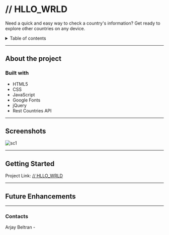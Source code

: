 # // **HLLO_WRLD**

Need a quick and easy way to check a country's information? Get ready to explore other countries on any device.

<!-- TABLE OF CONTENTS -->

<details>
<summary>Table of contents</summary>
<li><a href="#about-the-project">About the project</a></li>
<li><a href="#screenshots">Screenshots</a></li>
<li><a href="#getting-started">Getting Started</a></li>
<li><a href="#future-enhancements">Future Enhancements</a></li>
<li><a href="#Contacts">Future Enhancements</a></li>

</details>

<!-- ABOUT -->
---
## **About the  project**
### **Built with**
- HTML5
- CSS
- JavaScript
- Google Fonts
- jQuery
- Rest Countries API

---

## **Screenshots**

![sc1](https://i.imgur.com/lRl9DFa.png)

---

## **Getting Started**

Project Link: [// HLLO_WRLD](https://hello-world-rose-sigma.vercel.app/)

---


## **Future Enhancements**

---

### Contacts

Arjay Beltran - 




